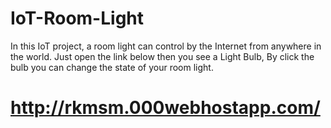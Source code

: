 # IoT-Room-Light
In this IoT project, a room light can control by the Internet from anywhere in the world. Just open the link below then you see a Light Bulb, By click the bulb you can change the state of your room light.
# http://rkmsm.000webhostapp.com/
